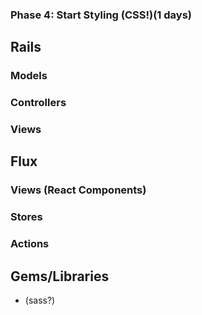### Phase 4: Start Styling (CSS!)(1 days)

## Rails
### Models

### Controllers

### Views

## Flux
### Views (React Components)

### Stores

### Actions

## Gems/Libraries
* (sass?)

